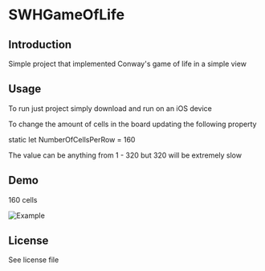 # SWHGameOfLife

## Introduction

Simple project that implemented Conway's game of life in a simple view

## Usage

To run just project simply download and run on an iOS device

To change the amount of cells in the board updating the following property

static let NumberOfCellsPerRow = 160

The value can be anything from 1 - 320 but 320 will be extremely slow

## Demo

160 cells 

![Example](https://j.gifs.com/vWMgZw.gif)

## License

See license file

